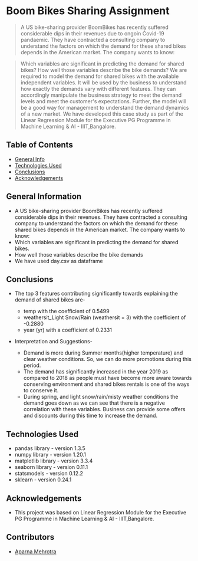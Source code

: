 # Boom Bikes Sharing Assignment
> A US bike-sharing provider BoomBikes has recently suffered considerable dips in their revenues due to ongoin Covid-19 pandaemic. They have contracted a consulting company to understand the factors on which the demand for these shared bikes depends in the American market. The company wants to know:

> Which variables are significant in predicting the demand for shared bikes?
> How well those variables describe the bike demands?
> We are required to model the demand for shared bikes with the available independent variables. It will be used by the business to understand how exactly the demands vary with different features. They can accordingly manipulate the business strategy to meet the demand levels and meet the customer's expectations. Further, the model will be a good way for management to understand the demand dynamics of a new market.
> We have developed this case study as part of the Linear Regression Module for the Executive PG Programme in Machine Learning & AI - IIIT,Bangalore.



## Table of Contents
* [General Info](#general-information)
* [Technologies Used](#technologies-used)
* [Conclusions](#conclusions)
* [Acknowledgements](#acknowledgements)

<!-- You can include any other section that is pertinent to your problem -->

## General Information
- A US bike-sharing provider BoomBikes has recently suffered considerable dips in their revenues. They have contracted a consulting company to understand the factors on which the demand for these shared bikes depends in the American market. The company wants to know:
- Which variables are significant in predicting the demand for shared bikes.
- How well those variables describe the bike demands
- We have used day.csv as dataframe

<!-- You don't have to answer all the questions - just the ones relevant to your project. -->

## Conclusions
- The top 3 features contributing significantly towards explaining the demand of shared bikes are-

	- temp with the coefficient of 0.5499
	- weathersit_Light Snow/Rain (weathersit = 3) with the coefficient of -0.2880
	- year (yr) with a coefficient of 0.2331
- Interpretation and Suggestions-
	- Demand is more during Summer months(higher temperature) and clear weather conditions. So, we can do more promotions during this period.
	- The demand has significantly increased in the year 2019 as compared to 2018 as people must have become more aware towards conserving environment and shared bikes rentals is one of the ways to conserve it.
	- During spring, and light snow/rain/misty weather conditions the demand goes down as we can see that there is a negative correlation with these variables. Business can provide some offers and discounts during this time to increase the demand.


<!-- You don't have to answer all the questions - just the ones relevant to your project. -->


## Technologies Used
- pandas library - version 1.3.5
- numpy library - version 1.20.1
- matplotlib library - version 3.3.4
- seaborn library - version 0.11.1
- statsmodels - version 0.12.2
- sklearn - version 0.24.1

<!-- As the libraries versions keep on changing, it is recommended to mention the version of library used in this project -->

## Acknowledgements
- This project was based on Linear Regression Module for the Executive PG Programme in Machine Learning & AI - IIIT,Bangalore.


## Contributors
- <a href="https://github.com/AparnaMehrotra/">Aparna Mehrotra</a>


<!-- Optional -->
<!-- ## License -->
<!-- This project is open source and available under the [... License](). -->

<!-- You don't have to include all sections - just the one's relevant to your project -->
